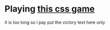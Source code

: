 # Playing [this css game](https://codingfantasy.com/games/css-grid-attack/play)

It is too long so i pay put the victory text here only


